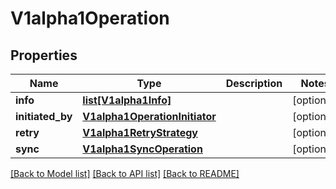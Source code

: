 # V1alpha1Operation

## Properties
Name | Type | Description | Notes
------------ | ------------- | ------------- | -------------
**info** | [**list[V1alpha1Info]**](V1alpha1Info.md) |  | [optional] 
**initiated_by** | [**V1alpha1OperationInitiator**](V1alpha1OperationInitiator.md) |  | [optional] 
**retry** | [**V1alpha1RetryStrategy**](V1alpha1RetryStrategy.md) |  | [optional] 
**sync** | [**V1alpha1SyncOperation**](V1alpha1SyncOperation.md) |  | [optional] 

[[Back to Model list]](../README.md#documentation-for-models) [[Back to API list]](../README.md#documentation-for-api-endpoints) [[Back to README]](../README.md)



